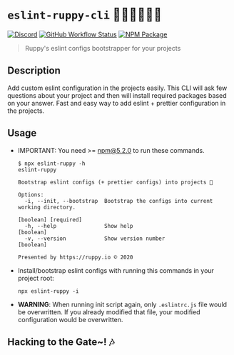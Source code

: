 # `eslint-ruppy-cli` 👩🏻‍💻👨🏻‍💻

[![Discord][discord-image]][discord-url]
[![GitHub Workflow Status][workflow-image]][workflow-url]
[![NPM Package][npm-image]][npm-url]

> Ruppy's eslint configs bootstrapper for your projects

## Description

Add custom eslint configuration in the projects easily. This CLI will ask few questions
about your project and then will install required packages based on your answer.
Fast and easy way to add eslint + prettier configuration in the projects.

## Usage

- IMPORTANT: You need >= npm@5.2.0 to run these commands.

  ```bin
  $ npx eslint-ruppy -h
  eslint-ruppy

  Bootstrap eslint configs (+ prettier configs) into projects 🐣

  Options:
    -i, --init, --bootstrap  Bootstrap the configs into current working directory.
                                                              [boolean] [required]
    -h, --help               Show help                                   [boolean]
    -v, --version            Show version number                         [boolean]

  Presented by https://ruppy.io © 2020
  ```

- Install/bootstrap eslint configs with running this commands in your project root:

  ```bin
  npx eslint-ruppy -i
  ```

- **WARNING**: When running init script again, only `.eslintrc.js` file would be overwritten. If you already modified that file, your modified configuration would be overwritten.

## Hacking to the Gate~! 🎶

[discord-image]: https://img.shields.io/discord/758271814153011201?label=Developers%20Indonesia&logo=discord&style=flat-square
[discord-url]: https://discord.gg/njSj2Nq "Chat and discuss at Developers Indonesia"
[workflow-image]: https://img.shields.io/github/workflow/status/Ruppyio/eslint-configs/Continuous%20Integration%20and%20Continuous%20Delivery%20%E2%9A%99%F0%9F%9A%80?label=CI%2FCD&logo=github%20actions&style=flat-square
[workflow-url]: https://github.com/Ruppyio/eslint-configs/actions "GitHub Actions"
[npm-image]: https://img.shields.io/npm/v/eslint-ruppy?label=package&logo=npm&style=flat-square
[npm-url]: https://npmjs.org/package/eslint-ruppy "eslint-ruppy on NPM"
